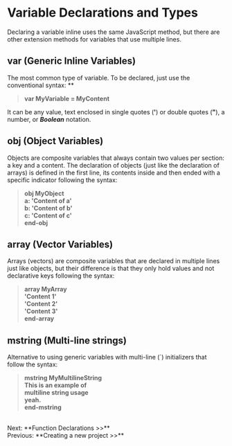 # Variable Declarations and Types
Declaring a variable inline uses the same JavaScript method, but there are other extension methods for variables that use multiple lines.
## var (Generic Inline Variables)
The most common type of variable. To be declared, just use the conventional syntax: **

> **var MyVariable = MyContent**

It can be any value, text enclosed in single quotes (**'**) or double quotes (**"**), a number, or ***Boolean*** notation.

## obj (Object Variables)
Objects are composite variables that always contain two values per section: a key and a content. The declaration of objects (just like the declaration of arrays) is defined in the first line, its contents inside and then ended with a specific indicator following the syntax:

>**obj MyObject**<br>
>**a: 'Content of a'**<br>
>**b: 'Content of b'**<br>
>**c: 'Content of c'**<br>
>**end-obj**

## array (Vector Variables)
Arrays (vectors) are composite variables that are declared in multiple lines just like objects, but their difference is that they only hold values and not declarative keys following the syntax:

>**array MyArray**<br>
>**'Content 1'**<br>
>**'Content 2'**<br>
>**'Content 3'**<br>
>**end-array**

## mstring (Multi-line strings)
Alternative to using generic variables with multi-line (`) initializers that follow the syntax:

>**mstring MyMultilineString**<br>
>**This is an example of<br>
>multiline string usage<br>
>yeah.**<br>
>**end-mstring**<br>

<br>
Next: **Function Declarations >>**<br>
Previous: **Creating a new project >>**
